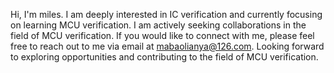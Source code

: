 Hi, I'm miles.
I am deeply interested in IC verification and currently focusing on learning MCU verification. I am actively seeking collaborations in the field of MCU verification. If you would like to connect with me, please feel free to reach out to me via email at mabaolianya@126.com.
Looking forward to exploring opportunities and contributing to the field of MCU verification.
<!---
milesns/milesns is a ✨ special ✨ repository because its `README.md` (this file) appears on your GitHub profile.
You can click the Preview link to take a look at your changes.
--->
